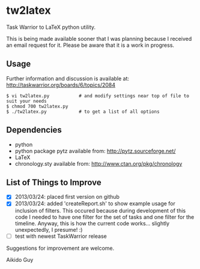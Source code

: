 tw2latex
========

Task Warrior to LaTeX python utility.

This is being made available sooner that I was planning because I received an email request
for it. Please be aware that it is a work in progress.

Usage
-----
Further information and discussion is available at: http://taskwarrior.org/boards/6/topics/2084

    $ vi tw2latex.py           # and modify settings near top of file to suit your needs
    $ chmod 700 tw2latex.py
    $ ./tw2latex.py            # to get a list of all options

Dependencies
------------
- python
- python package pytz available from: http://pytz.sourceforge.net/
- LaTeX
- chronology.sty available from: http://www.ctan.org/pkg/chronology

List of Things to Improve
-------------------------
- [x] 2013/03/24: placed first version on github
- [x] 2013/03/24: added 'createReport.sh' to show example usage for inclusion of filters. This occured because
      during development of this code I needed to have one filter for the set of tasks and one filter
      for the timeline. Anyway, this is how the current code works... slightly unexpectedly, I presume! :)
- [ ] test with newest TaskWarrior release

Suggestions for improvement are welcome.

Aikido Guy
